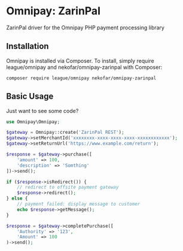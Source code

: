 # Omnipay: ZarinPal

ZarinPal driver for the Omnipay PHP payment processing library

## Installation

Omnipay is installed via Composer. To install, simply require league/omnipay 
and nekofar/omnipay-zarinpal with Composer:

```
composer require league/omnipay nekofar/omnipay-zarinpal
```

## Basic Usage

Just want to see some code?

```php
use Omnipay\Omnipay;

$gateway = Omnipay::create('ZarinPal REST');
$gateway->setMerchantId('xxxxxxxx-xxxx-xxxx-xxxx-xxxxxxxxxxxx');
$gateway->setReturnUrl('https://www.example.com/return');

$response = $gateway->purchase([
    'amount' => 100,
    'description' => 'Somthing'
])->send();

if ($response->isRedirect()) {
    // redirect to offsite payment gateway
    $response->redirect();
} else {
    // payment failed: display message to customer
    echo $response->getMessage();
}
```

```php
$response = $gateway->completePurchase([
    'Authority' => '123', 
    'Amount' => 100
)->send();
```